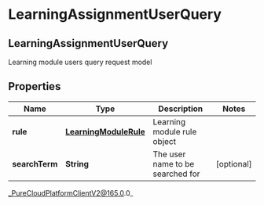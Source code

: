 # LearningAssignmentUserQuery

## LearningAssignmentUserQuery
Learning module users query request model

## Properties

|Name | Type | Description | Notes|
|------------ | ------------- | ------------- | -------------|
| **rule** | [**LearningModuleRule**](LearningModuleRule) | Learning module rule object | |
| **searchTerm** | **String** | The user name to be searched for | [optional] |



_PureCloudPlatformClientV2@165.0.0_
